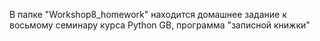 В папке "Workshop8_homework" находится домашнее задание к восьмому семинару курса Python GB, программа "записной книжки"
